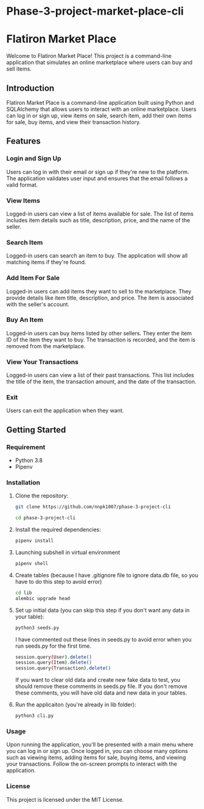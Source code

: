 # Phase-3-project-market-place-cli

# Flatiron Market Place

Welcome to Flatiron Market Place! This project is a command-line application that simulates an online marketplace where users can buy and sell items.

## Introduction

Flatiron Market Place is a command-line application built using Python and SQLAlchemy that allows users to interact with an online marketplace. Users can log in or sign up, view items on sale, search item, add their own items for sale, buy items, and view their transaction history.

## Features

### Login and Sign Up

Users can log in with their email or sign up if they're new to the platform. The application validates user input and ensures that the email follows a valid format.

### View Items

Logged-in users can view a list of items available for sale. The list of items includes item details such as title, description, price, and the name of the seller.

### Search Item

Logged-in users can search an item to buy. The application will show all matching items if they're found.

### Add Item For Sale

Logged-in users can add items they want to sell to the marketplace. They provide details like item title, description, and price. The item is associated with the seller's account.

### Buy An Item

Logged-in users can buy items listed by other sellers. They enter the item ID of the item they want to buy. The transaction is recorded, and the item is removed from the marketplace.

### View Your Transactions

Logged-in users can view a list of their past transactions. This list includes the title of the item, the transaction amount, and the date of the transaction.

### Exit

Users can exit the application when they want.

## Getting Started

### Requirement

- Python 3.8
- Pipenv 

### Installation

1. Clone the repository:
   ```bash
   git clone https://github.com/nnpk1007/phase-3-project-cli
   
   cd phase-3-project-cli

2. Install the required dependencies:
    ```bash
    pipenv install

3. Launching subshell in virtual environment
    ```bash
    pipenv shell

4. Create tables (because I have .gitignore file to ignore data.db file, so you have to do this step to avoid error)
    ```bash
    cd lib
    alembic upgrade head

5. Set up initial data (you can skip this step if you don't want any data in your table):
    ```bash
    python3 seeds.py
    ```
    I have commented out these lines in seeds.py to avoid error when you run seeds.py for the first time.
    ```bash
    session.query(User).delete()
    session.query(Item).delete()
    session.query(Transaction).delete()
    ```
    If you want to clear old data and create new fake data to test, you should remove these comments in seeds.py file.
    If you don't remove these comments, you will have old data and new data in your tables.

6. Run the applicaiton (you're already in lib folder):
    ```bash
    python3 cli.py

### Usage

Upon running the application, you'll be presented with a main menu where you can log in or sign up.
Once logged in, you can choose many options such as viewing items, adding items for sale, buying items, and viewing your transactions.
Follow the on-screen prompts to interact with the application.

### License
This project is licensed under the MIT License. 

